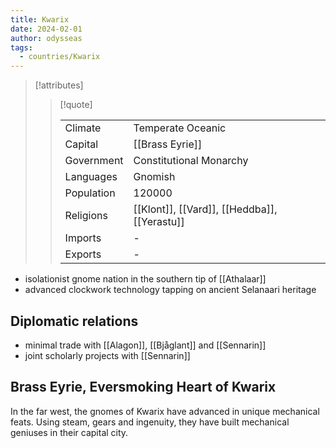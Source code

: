 ```yaml
---
title: Kwarix
date: 2024-02-01
author: odysseas
tags:
  - countries/Kwarix
---
```


> [!attributes]
> 
> > [!quote]
> >
> > | | |
> > | --- | --- |
> > | Climate | Temperate Oceanic |
> > | Capital | [[Brass Eyrie]] |
> > | Government | Constitutional Monarchy |
> > | Languages | Gnomish |
> > | Population | 120000 |
> > | Religions | [[Klont]], [[Vard]], [[Heddba]], [[Yerastu]] |
> > | Imports | - |
> > | Exports | - |

- isolationist gnome nation in the southern tip of [[Athalaar]]
- advanced clockwork technology tapping on ancient Selanaari heritage

## Diplomatic relations
- minimal trade with [[Alagon]], [[Bjåglant]] and [[Sennarin]]
- joint scholarly projects with [[Sennarin]]

## Brass Eyrie, Eversmoking Heart of Kwarix

In the far west, the gnomes of Kwarix have advanced in unique mechanical feats. Using steam, gears and ingenuity, they have built mechanical geniuses in their capital city.